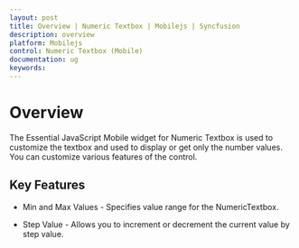 ```yaml
---
layout: post
title: Overview | Numeric Textbox | Mobilejs | Syncfusion
description: overview
platform: Mobilejs
control: Numeric Textbox (Mobile)
documentation: ug
keywords:
---
```


# Overview

The Essential JavaScript Mobile widget for Numeric Textbox is used to customize the textbox and used to display or get only the number values. You can customize various features of the control.

## Key Features

* Min and Max Values - Specifies value range for the NumericTextbox.

* Step Value - Allows you to increment or decrement the current value by step value.
